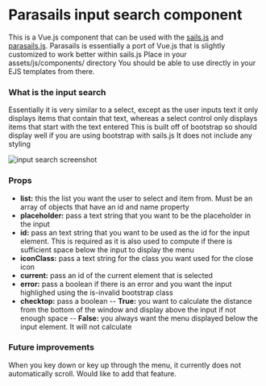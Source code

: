 # Parasails input search component
This is a Vue.js component that can be used with the [sails.js](https://sailsjs.com/get-started) and [parasails.js](https://github.com/mikermcneil/parasails).
Parasails is essentially a port of Vue.js that is slightly customized to work better within sails.js
Place in your assets/js/components/ directory
You should be able to use directly in your EJS templates from there.

### What is the input search
Essentially it is very similar to a select, except as the user inputs text it only displays items that contain that text, whereas a select control only displays items that start with the text entered
This is built off of bootstrap so should display well if you are using bootstrap with sails.js
It does not include any styling

![input search screenshot](https://www.dropbox.com/s/8mh13t3yxl44246/input-search.png?dl=0)

### Props
- **list:** this the list you want the user to select and item from. Must be an array of objects that have an id and name property
- **placeholder:** pass a text string that you want to be the placeholder in the input
- **id:** pass an text string that you want to be used as the id for the input element. This is required as it is also used to compute if there is sufficient space below the input to display the menu
- **iconClass:** pass a text string for the class you want used for the close icon
- **current:** pass an id of the current element that is selected
- **error:** pass a boolean if there is an error and you want the input highlighed using the is-invalid bootstrap class
- **checktop:** pass a boolean 
-- **True:** you want to calculate the distance from the bottom of the window and display above the input if not enough space
-- **False:** you always want the menu displayed below the input element. It will not calculate

### Future improvements
When you key down or key up through the menu, it currently does not automatically scroll. Would like to add that feature.
